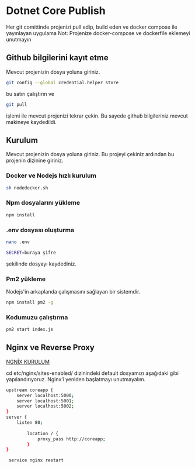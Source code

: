 # Dotnet Core Publish

Her git comittinde projenizi pull edip, build eden ve docker compose ile yayınlayan uygulama
Not: Projenize docker-compose ve dockerfile eklemeyi unutmayın

## Github bilgilerini kayıt etme
Mevcut projenizin dosya yoluna giriniz.

```bash
git config --global credential.helper store
```
bu satırı çalıştırın ve

```bash
git pull
```
işlemi ile mevcut projenizi tekrar çekin. 
Bu sayede github bilgileriniz mevcut makineye kaydedildi.

## Kurulum

Mevcut projenizin dosya yoluna giriniz. Bu projeyi çekiniz ardından bu projenin dizinine giriniz.

### Docker ve Nodejs hızlı kurulum

```bash
sh nodedocker.sh
```

### Npm dosyalarını yükleme

```bash
npm install 
```
### .env dosyası oluşturma

```bash
nano .env
```

```bash
SECRET=buraya şifre 
```
şekilinde dosyayı kaydediniz.

### Pm2 yükleme

Nodejs'in arkaplanda çalışmasını sağlayan bir sistemdir.

```bash
npm install pm2 -g
```

### Kodumuzu çalıştırma 

```bash
pm2 start index.js
```

## Nginx ve Reverse Proxy

[NGNİX KURULUM](https://www.digitalocean.com/community/tutorials/how-to-install-nginx-on-ubuntu-18-04)

cd etc/nginx/sites-enabled/ dizinindeki default dosyamızı aşağıdaki gibi yapılandırıyoruz.  Nginx’i yeniden başlatmayı unutmayalım.

```bash
upstream coreapp {
    server localhost:5000;
    server localhost:5001;
    server localhost:5002;
}
server {
    listen 80;
 
        location / {
            proxy_pass http://coreapp;
        }
}
```

```bash
 service nginx restart
```
